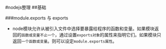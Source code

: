 #nodejs整理
##基础

###module.exports 与 exports
- node模块允许从被引入文件中选择要暴露给程序的函数和变量。如果模块返回的`函数或变量不止一个`，通过设置`exports对象`的属性来指明它们。如果模块只返回`一个函数或变量`。则可以设定`module.exports属性`。
